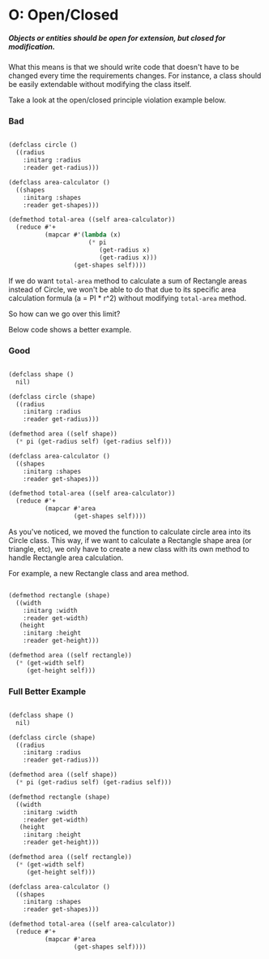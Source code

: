 # O: Open/Closed

##### Objects or entities should be open for extension, but closed for modification.

What this means is that we should write code that doesn't have to be changed every time the requirements changes. For instance, a class should be easily extendable without modifying the class itself.

Take a look at the open/closed principle violation example below.
### Bad
```scheme

(defclass circle ()
  ((radius
    :initarg :radius
    :reader get-radius)))

(defclass area-calculator ()
  ((shapes
    :initarg :shapes
    :reader get-shapes)))

(defmethod total-area ((self area-calculator))
  (reduce #'+
          (mapcar #'(lambda (x)
                      (* pi
                         (get-radius x)
                         (get-radius x)))
                  (get-shapes self))))

```

If we do want `total-area` method to calculate a sum of Rectangle areas instead of Circle, we won't be able to do that due to its specific area calculation formula (a = PI * r^2) without modifying `total-area` method.

So how can we go over this limit?

Below code shows a better example.

### Good

```scheme

(defclass shape ()
  nil)

(defclass circle (shape)
  ((radius
    :initarg :radius
    :reader get-radius)))

(defmethod area ((self shape))
  (* pi (get-radius self) (get-radius self)))

(defclass area-calculator ()
  ((shapes
    :initarg :shapes
    :reader get-shapes)))

(defmethod total-area ((self area-calculator))
  (reduce #'+
          (mapcar #'area
                  (get-shapes self))))

```

As you've noticed, we moved the function to calculate circle area into its Circle class. This way, if we want to calculate a Rectangle shape area (or triangle, etc), we only have to create a new class with its own method to handle Rectangle area calculation.

For example, a new Rectangle class and area method.

```scheme

(defmethod rectangle (shape)
  ((width
    :initarg :width
    :reader get-width)
   (height
    :initarg :height
    :reader get-height)))

(defmethod area ((self rectangle))
  (* (get-width self)
     (get-height self)))

```

### Full Better Example
```scheme

(defclass shape ()
  nil)

(defclass circle (shape)
  ((radius
    :initarg :radius
    :reader get-radius)))

(defmethod area ((self shape))
  (* pi (get-radius self) (get-radius self)))

(defmethod rectangle (shape)
  ((width
    :initarg :width
    :reader get-width)
   (height
    :initarg :height
    :reader get-height)))

(defmethod area ((self rectangle))
  (* (get-width self)
     (get-height self)))

(defclass area-calculator ()
  ((shapes
    :initarg :shapes
    :reader get-shapes)))

(defmethod total-area ((self area-calculator))
  (reduce #'+
          (mapcar #'area
                  (get-shapes self))))

```